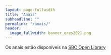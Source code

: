```yaml
---
layout: page-fullwidth
title: "Anais"
subheadline: ""
permalink: "/anais/"
header:
  image_fullwidth: banner_eres2021.png
---
```


<p> Os anais estão disponíveis na <a href="https://sol.sbc.org.br/index.php/eres" target="_blank">SBC Open Library</a> </p>
